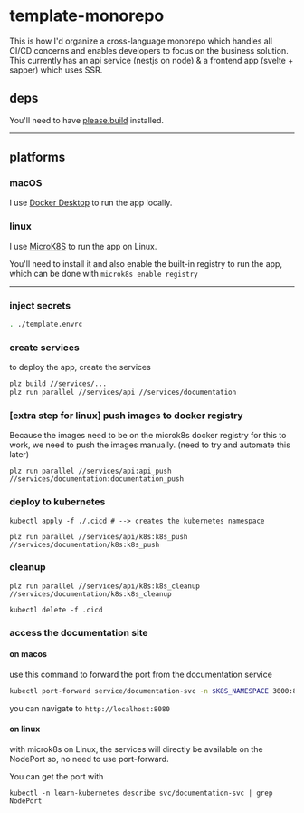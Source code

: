 # template-monorepo

This is how I'd organize a cross-language monorepo which handles all CI/CD concerns and enables developers to focus on the business solution. This currently has an api service (nestjs on node) & a frontend app (svelte + sapper) which uses SSR.

## deps

You'll need to have [please.build](https://please.build/) installed.

---

## platforms

### macOS
I use [Docker Desktop](https://docs.docker.com/desktop/mac/install/) to run the app locally.

### linux

I use [MicroK8S](https://microk8s.io/) to run the app on Linux.

You'll need to install it and also enable the built-in registry to run the app, which can be done with `microk8s enable registry`

---

### inject secrets
```bash
. ./template.envrc
```

### create services
to deploy the app, create the services

```bash
plz build //services/...
plz run parallel //services/api //services/documentation
```

### [extra step for linux] push images to docker registry
Because the images need to be on the microk8s docker registry for this to work, we need to push the images manually. (need to try and automate this later)
```
plz run parallel //services/api:api_push //services/documentation:documentation_push
```

### deploy to kubernetes
```
kubectl apply -f ./.cicd # --> creates the kubernetes namespace

plz run parallel //services/api/k8s:k8s_push //services/documentation/k8s:k8s_push
```

### cleanup
```
plz run parallel //services/api/k8s:k8s_cleanup //services/documentation/k8s:k8s_cleanup

kubectl delete -f .cicd
```

### access the documentation site

#### on macos

use this command to forward the port from the documentation service
```bash
kubectl port-forward service/documentation-svc -n $K8S_NAMESPACE 3000:80
```
you can navigate to `http://localhost:8080`

#### on linux
with microk8s on Linux, the services will directly be available on the NodePort so, no need to use port-forward.

You can get the port with 
```
kubectl -n learn-kubernetes describe svc/documentation-svc | grep NodePort
```
